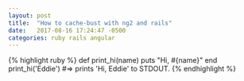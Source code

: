 ```yaml
---
layout: post
title:  "How to cache-bust with ng2 and rails"
date:   2017-08-16 17:24:47 -0500
categories: ruby rails angular
---
```


{% highlight ruby %}
def print_hi(name)
  puts "Hi, #{name}"
end
print_hi('Eddie')
#=> prints 'Hi, Eddie' to STDOUT.
{% endhighlight %}



